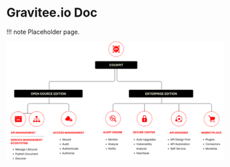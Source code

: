 # Gravitee.io Doc

!!! note
        Placeholder page.

![The Gravitee.io platform](assets/gravitee-platform.png)